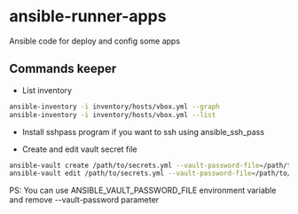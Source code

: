 # ansible-runner-apps
Ansible code for deploy and config some apps


## Commands keeper

* List inventory

```bash
ansible-inventory -i inventory/hosts/vbox.yml --graph
ansible-inventory -i inventory/hosts/vbox.yml --list
```

* Install sshpass program if you want to ssh using ansible_ssh_pass

* Create and edit vault secret file

```bash
ansible-vault create /path/to/secrets.yml --vault-password-file=/path/to/vault-pass-file
ansible-vault edit /path/to/secrets.yml --vault-password-file=/path/to/vault-pass-file
```
PS: You can use ANSIBLE_VAULT_PASSWORD_FILE environment variable and remove --vault-password parameter
